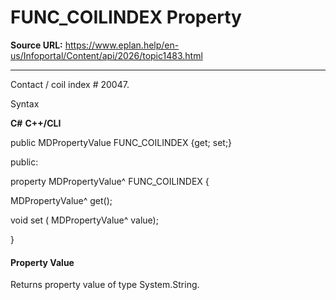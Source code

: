 # FUNC_COILINDEX Property

**Source URL:** https://www.eplan.help/en-us/Infoportal/Content/api/2026/topic1483.html

---

Contact / coil index # 20047.

Syntax

**C#**
**C++/CLI**


public MDPropertyValue FUNC_COILINDEX {get; set;}

public:

property MDPropertyValue^ FUNC_COILINDEX {

   MDPropertyValue^ get();

   void set (    MDPropertyValue^ value);

}


#### Property Value

Returns property value of type System.String.
